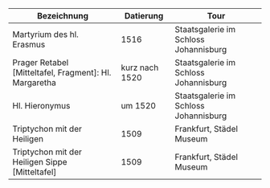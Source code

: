| Bezeichnung                                            | Datierung      | Tour                                  |
| ------------------------------------------------------ | -------------- | ------------------------------------- |
| Martyrium des hl. Erasmus                              | 1516           | Staatsgalerie im Schloss Johannisburg |
| Prager Retabel [Mitteltafel, Fragment]: Hl. Margaretha | kurz nach 1520 | Staatsgalerie im Schloss Johannisburg |
| Hl. Hieronymus                                         | um 1520        | Staatsgalerie im Schloss Johannisburg |
| Triptychon mit der Heiligen                            | 1509           | Frankfurt, Städel Museum              |
| Triptychon mit der Heiligen Sippe [Mitteltafel]        | 1509           | Frankfurt, Städel Museum              |

